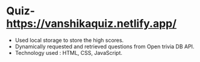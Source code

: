 # Quiz- https://vanshikaquiz.netlify.app/
+ Used local storage to store the high scores.
+ Dynamically requested and retrieved questions from Open trivia DB API.
+ Technology used : HTML, CSS, JavaScript.

